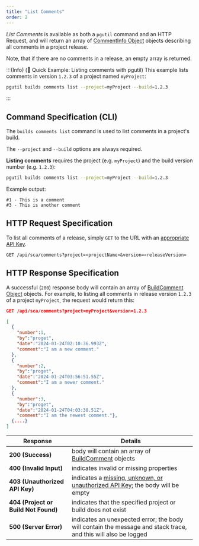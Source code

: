 ```yaml
---
title: "List Comments"
order: 2
---
```


*List Comments* is available as both a `pgutil` command and an HTTP Request, and will return an array of [CommentInfo Object](/docs/proget/reference-api/proget-api-sca#commentinfo-object) objects describing all comments in a project release.

Note, that if there are no comments in a release, an empty array is returned.

:::(Info) (🚀 Quick Example: Listing comments with pgutil)
This example lists comments in version `1.2.3` of a project named `myProject`:

````bash
pgutil builds comments list --project=myProject --build=1.2.3
````
:::

## Command Specification (CLI)
The `builds comments list` command is used to list comments in a project's build.

The `--project` and `--build` options are always required.

**Listing comments** requires the project (e.g. `myProject`) and the build version number (e.g. `1.2.3`):

```bash
pgutil builds comments list --project=myProject --build=1.2.3
```
Example output:
```plaintext
#1 - This is a comment
#3 - This is another comment
```

## HTTP Request Specification
To list all comments of a release, simply `GET` to the URL with an [appropriate API Key](/docs/proget/reference-api/proget-api-sca#authentication).

```plaintext
GET /api/sca/comments?project=«projectName»&version=«releaseVersion»
```

## HTTP Response Specification

A successful (`200`) response body will contain an array of [BuildComment Object](/docs/proget/reference-api/proget-api-sca#commentinfo-object) objects. For example, to listing all comments in release version `1.2.3` of a project `myProject`, the request would return this:

```json
GET /api/sca/comments?project=myProject&version=1.2.3

[
  {
    "number":1,
    "by":"proget",
    "date":"2024-01-24T02:10:36.993Z",
    "comment":"I am a new comment."
  },
  {
    "number":2,
    "by":"proget",
    "date":"2024-01-24T03:56:51.55Z",
    "comment":"I am a newer comment."
  },
  {
    "number":3,
    "by":"proget",
    "date":"2024-01-24T04:03:38.51Z",
    "comment":"I am the newest comment."},
  {....}
]
```

| Response | Details |
| --- | --- |
| **200 (Success)** | body will contain an array of [BuildComment](/docs/proget/reference-api/proget-api-sca#commentinfo-object) objects |
| **400 (Invalid Input)** | indicates invalid or missing properties |
| **403 (Unauthorized API Key)** | indicates a [missing, unknown, or unauthorized API Key](/docs/proget/reference-api/proget-api-sca#authentication); the body will be empty |
| **404 (Project or Build Not Found)** | indicates that the specified project or build does not exist |
| **500 (Server Error)** | indicates an unexpected error; the body will contain the message and stack trace, and this will also be logged |